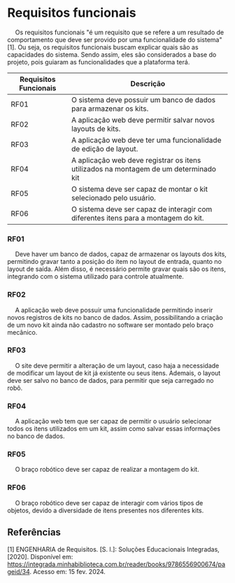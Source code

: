 # Requisitos funcionais

&emsp; Os requisitos funcionais "é um requisito que se refere a um resultado de comportamento que deve ser provido por uma funcionalidade do sistema"[1]. Ou seja, os requisitos funcionais buscam explicar quais são as capacidades do sistema. Sendo assim, eles são considerados a base do projeto, pois guiaram as funcionalidades que a plataforma terá.
 

| Requisitos Funcionais | Descrição  |
| --- | --- |
| RF01 | O sistema deve possuir um banco de dados para armazenar os kits. |
| RF02 | A aplicação web deve permitir salvar novos layouts de kits. |
| RF03 | A aplicação web deve ter uma funcionalidade de edição de layout. |
| RF04 | A aplicação web deve registrar os itens utilizados na montagem de um determinado kit |
| RF05 | O sistema deve ser capaz de montar o kit selecionado pelo usuário. |
| RF06 | O sistema deve ser capaz de interagir com diferentes itens para a montagem do kit. |

### RF01
&emsp; Deve haver um banco de dados, capaz de armazenar os layouts dos kits, permitindo gravar tanto a posição do item no layout de entrada, quanto no layout de saída. Além disso, é necessário permite gravar quais são os itens, integrando com o sistema utilizado para controle atualmente. 

### RF02
&emsp; A aplicação web deve possuir uma funcionalidade permitindo inserir novos registros de kits no banco de dados. Assim, possibilitando a criação de um novo kit ainda não cadastro no software ser montado pelo braço mecânico.

### RF03
&emsp; O site deve permitir a alteração de um layout, caso haja a necessidade de modificar um layout de kit já existente ou seus itens. Ademais, o layout deve ser salvo no banco de dados, para permitir que seja carregado no robô.

### RF04
&emsp; A aplicação web tem que ser capaz de permitir o usuário selecionar todos os itens utilizados em um kit, assim como salvar essas informações no banco de dados.

### RF05
&emsp; O braço robótico deve ser capaz de realizar a montagem do kit.

### RF06
&emsp; O braço robótico deve ser capaz de interagir com vários tipos de objetos, devido a diversidade de itens presentes nos diferentes kits.

## Referências
[1] ENGENHARIA de Requisitos. [S. l.]: Soluções Educacionais Integradas, [2020]. Disponível em: https://integrada.minhabiblioteca.com.br/reader/books/9786556900674/pageid/34. Acesso em: 15 fev. 2024.

